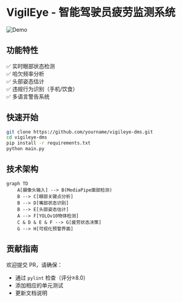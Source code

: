 # VigilEye - 智能驾驶员疲劳监测系统

![Demo](assets/demo.gif)

## 功能特性
✅ 实时眼部状态检测  
✅ 哈欠频率分析  
✅ 头部姿态估计  
✅ 违规行为识别（手机/饮食）  
✅ 多语言警告系统  

## 快速开始
```bash
git clone https://github.com/yourname/vigileye-dms.git
cd vigileye-dms
pip install -r requirements.txt
python main.py
```

## 技术架构
```mermaid
graph TD
    A[摄像头输入] --> B(MediaPipe面部检测)
    B --> C[眼部关键点分析]
    B --> D[嘴部状态识别]
    B --> E[头部姿态估计]
    A --> F[YOLOv10物体检测]
    C & D & E & F --> G[疲劳状态决策]
    G --> H[可视化预警界面]
```
## 贡献指南
欢迎提交 PR，请确保：
- 通过 `pylint` 检查（评分≥8.0）
- 添加相应的单元测试
- 更新文档说明
